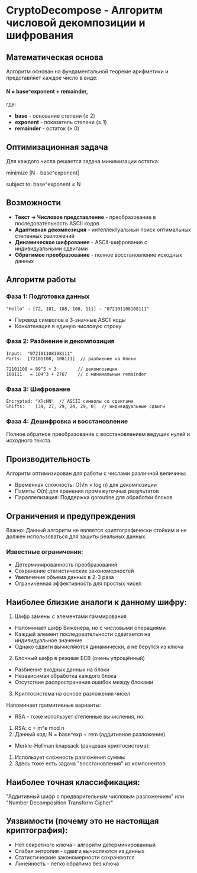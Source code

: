 # CryptoDecompose - Алгоритм числовой декомпозиции и шифрования

## Математическая основа

Алгоритм основан на фундаментальной теореме арифметики и представляет каждое число в виде:

#### N = base^exponent + remainder,
где:
- **base** - основание степени (≥ 2)
- **exponent** - показатель степени (≥ 1)  
- **remainder** - остаток (≥ 0)

## Оптимизационная задача
Для каждого числа решается задача минимизации остатка:

minimize |N - base^exponent|

subject to: base^exponent ≤ N

## Возможности

- **Текст → Числовое представление** - преобразование в последовательность ASCII кодов
- **Адаптивная декомпозиция** - интеллектуальный поиск оптимальных степенных разложений
- **Динамическое шифрование** - ASCII-шифрование с индивидуальными сдвигами
- **Обратимое преобразование** - полное восстановление исходных данных

##  Алгоритм работы

### Фаза 1: Подготовка данных
```
"Hello" → [72, 101, 108, 108, 111] → "072101108108111"
```
- Перевод символов в 3-значные ASCII коды
- Конкатенация в единую числовую строку

### Фаза 2: Разбиение и декомпозиция

```
Input:  "072101108108111"
Parts:  [72101108, 108111]  // разбиение на блоки

72101108 = 89^5 + 3        // декомпозиция
108111   = 104^3 + 2767    // с минимальным remainder
```

### Фаза 3: Шифрование

```Sequence: [89, 5, 3, 104, 3, 2767]
Encrypted: "X]cĤŇ"  // ASCII символы со сдвигами
Shifts:    [39, 27, 29, 24, 29, 0]  // индивидуальные сдвиги
```

### Фаза 4: Дешифровка и восстановление

Полное обратное преобразование с восстановлением ведущих нулей и исходного текста.

## Производительность

Алгоритм оптимизирован для работы с числами различной величины:
- Временная сложность: O(√n × log n) для декомпозиции
- Память: O(n) для хранения промежуточных результатов
- Параллелизация: Поддержка goroutine для обработки блоков

## Ограничения и предупреждения

Важно: Данный алгоритм не является криптографически стойким и не должен использоваться для защиты реальных данных.

### Известные ограничения:

- Детерминированность преобразований
- Сохранение статистических закономерностей
- Увеличение объема данных в 2-3 раза
- Ограниченная эффективность для простых чисел

## Наиболее близкие аналоги к данному шифру:

1. Шифр замены с элементами гаммирования

- Напоминает шифр Виженера, но с числовыми операциями
- Каждый элемент последовательности сдвигается на индивидуальное значение
- Однако сдвиги вычисляются динамически, а не берутся из ключа

2. Блочный шифр в режиме ECB (очень упрощённый)

- Разбиение входных данных на блоки
- Независимая обработка каждого блока
- Отсутствие распространения ошибок между блоками

3. Криптосистема на основе разложения чисел

Напоминает примитивные варианты:

- RSA - тоже использует степенные вычисления, но:
 
 1. RSA: c = m^e mod n 
 2. Данный код: N = base^exp + rem (аддитивное разложение)

- Merkle-Hellman knapsack (ранцевая криптосистема):

 1. Использует сложность разложения суммы
 2. Здесь тоже есть задача "восстановления" из компонентов

## Наиболее точная классификация:

"Аддитивный шифр с предварительным числовым разложением" или
"Number Decomposition Transform Cipher"

## Уязвимости (почему это не настоящая криптография):

- Нет секретного ключа - алгоритм детерминированный
- Слабая энтропия - сдвиги вычисляются из данных
- Статистические закономерности сохраняются
- Линейность - легко обратимо без ключа
